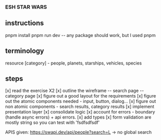 ### ESH STAR WARS

## instructions

pnpm install
pnpm run dev
-- any package should work, but I used pnpm

## terminology
resource [category] - people, planets, starships, vehicles, species

## steps
[x] read the exercise X2
[x] outline the wireframe
    -- search page
    -- category page
[x] figure out a good layout for the requirements
[x] figure out the atomic components needed - input, button, dialog...
[x] figure out non atomic components - search results, category results
[x] implement presentation layer
[x] consolidate logic 
[x] account for errors - boundary (handle async errors)  + api errors. 
[x] add types
[x] form validation are mostly string so you can test with 'fsdfsdfsdf' 

APIS given: 
https://swapi.dev/api/people?search=L -> no global search
